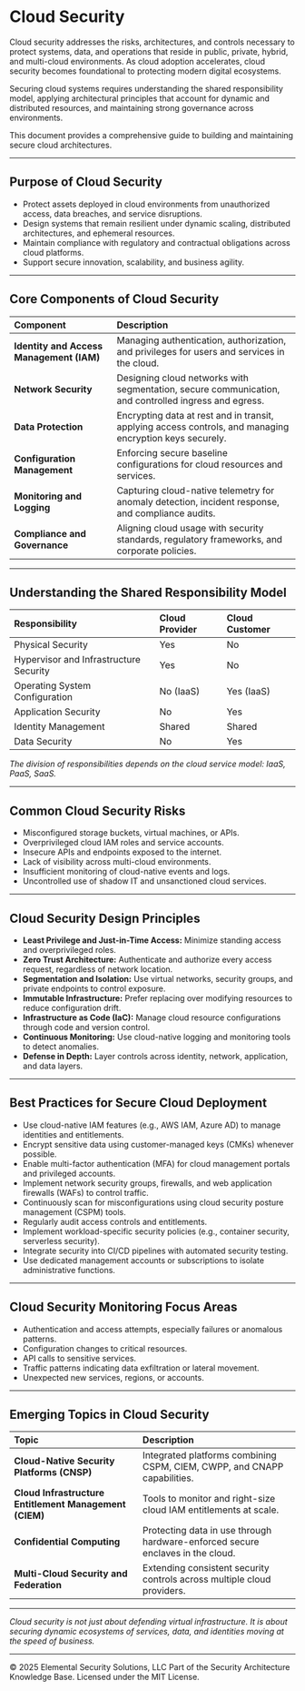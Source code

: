 # Cloud Security

Cloud security addresses the risks, architectures, and controls necessary to protect systems, data, and operations that reside in public, private, hybrid, and multi-cloud environments. As cloud adoption accelerates, cloud security becomes foundational to protecting modern digital ecosystems.

Securing cloud systems requires understanding the shared responsibility model, applying architectural principles that account for dynamic and distributed resources, and maintaining strong governance across environments.

This document provides a comprehensive guide to building and maintaining secure cloud architectures.

---

## Purpose of Cloud Security

- Protect assets deployed in cloud environments from unauthorized access, data breaches, and service disruptions.
- Design systems that remain resilient under dynamic scaling, distributed architectures, and ephemeral resources.
- Maintain compliance with regulatory and contractual obligations across cloud platforms.
- Support secure innovation, scalability, and business agility.

---

## Core Components of Cloud Security

| Component | Description |
|:----------|:------------|
| **Identity and Access Management (IAM)** | Managing authentication, authorization, and privileges for users and services in the cloud. |
| **Network Security** | Designing cloud networks with segmentation, secure communication, and controlled ingress and egress. |
| **Data Protection** | Encrypting data at rest and in transit, applying access controls, and managing encryption keys securely. |
| **Configuration Management** | Enforcing secure baseline configurations for cloud resources and services. |
| **Monitoring and Logging** | Capturing cloud-native telemetry for anomaly detection, incident response, and compliance audits. |
| **Compliance and Governance** | Aligning cloud usage with security standards, regulatory frameworks, and corporate policies. |

---

## Understanding the Shared Responsibility Model

| Responsibility | Cloud Provider | Cloud Customer |
|:---------------|:---------------|:---------------|
| Physical Security | Yes | No |
| Hypervisor and Infrastructure Security | Yes | No |
| Operating System Configuration | No (IaaS) | Yes (IaaS) |
| Application Security | No | Yes |
| Identity Management | Shared | Shared |
| Data Security | No | Yes |

*The division of responsibilities depends on the cloud service model: IaaS, PaaS, SaaS.*

---

## Common Cloud Security Risks

- Misconfigured storage buckets, virtual machines, or APIs.
- Overprivileged cloud IAM roles and service accounts.
- Insecure APIs and endpoints exposed to the internet.
- Lack of visibility across multi-cloud environments.
- Insufficient monitoring of cloud-native events and logs.
- Uncontrolled use of shadow IT and unsanctioned cloud services.

---

## Cloud Security Design Principles

- **Least Privilege and Just-in-Time Access:** Minimize standing access and overprivileged roles.
- **Zero Trust Architecture:** Authenticate and authorize every access request, regardless of network location.
- **Segmentation and Isolation:** Use virtual networks, security groups, and private endpoints to control exposure.
- **Immutable Infrastructure:** Prefer replacing over modifying resources to reduce configuration drift.
- **Infrastructure as Code (IaC):** Manage cloud resource configurations through code and version control.
- **Continuous Monitoring:** Use cloud-native logging and monitoring tools to detect anomalies.
- **Defense in Depth:** Layer controls across identity, network, application, and data layers.

---

## Best Practices for Secure Cloud Deployment

- Use cloud-native IAM features (e.g., AWS IAM, Azure AD) to manage identities and entitlements.
- Encrypt sensitive data using customer-managed keys (CMKs) whenever possible.
- Enable multi-factor authentication (MFA) for cloud management portals and privileged accounts.
- Implement network security groups, firewalls, and web application firewalls (WAFs) to control traffic.
- Continuously scan for misconfigurations using cloud security posture management (CSPM) tools.
- Regularly audit access controls and entitlements.
- Implement workload-specific security policies (e.g., container security, serverless security).
- Integrate security into CI/CD pipelines with automated security testing.
- Use dedicated management accounts or subscriptions to isolate administrative functions.

---

## Cloud Security Monitoring Focus Areas

- Authentication and access attempts, especially failures or anomalous patterns.
- Configuration changes to critical resources.
- API calls to sensitive services.
- Traffic patterns indicating data exfiltration or lateral movement.
- Unexpected new services, regions, or accounts.

---

## Emerging Topics in Cloud Security

| Topic | Description |
|:------|:------------|
| **Cloud-Native Security Platforms (CNSP)** | Integrated platforms combining CSPM, CIEM, CWPP, and CNAPP capabilities. |
| **Cloud Infrastructure Entitlement Management (CIEM)** | Tools to monitor and right-size cloud IAM entitlements at scale. |
| **Confidential Computing** | Protecting data in use through hardware-enforced secure enclaves in the cloud. |
| **Multi-Cloud Security and Federation** | Extending consistent security controls across multiple cloud providers. |

---

*Cloud security is not just about defending virtual infrastructure. It is about securing dynamic ecosystems of services, data, and identities moving at the speed of business.*

---
© 2025 Elemental Security Solutions, LLC
Part of the Security Architecture Knowledge Base.
Licensed under the MIT License.
